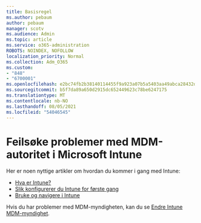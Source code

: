 ```yaml
---
title: Basisregel
ms.author: pebaum
author: pebaum
manager: scotv
ms.audience: Admin
ms.topic: article
ms.service: o365-administration
ROBOTS: NOINDEX, NOFOLLOW
localization_priority: Normal
ms.collection: Adm_O365
ms.custom:
- "848"
- "6700001"
ms.openlocfilehash: e2bc74fb2b38140114455f9a923a07b5a5403aa49abca28432dd617db965b294
ms.sourcegitcommit: b5f7da89a650d2915dc652449623c78be6247175
ms.translationtype: MT
ms.contentlocale: nb-NO
ms.lasthandoff: 08/05/2021
ms.locfileid: "54046545"
---
```

# <a name="troubleshoot-issues-with-mdm-authority-in-microsoft-intune"></a>Feilsøke problemer med MDM-autoritet i Microsoft Intune

Her er noen nyttige artikler om hvordan du kommer i gang med Intune:

- [Hva er Intune?](https://docs.microsoft.com/intune/what-is-intune)
- [Slik konfigurerer du Intune for første gang](https://docs.microsoft.com/intune/setup-steps)
- [Bruke og navigere i Intune](https://docs.microsoft.com/intune/tutorial-walkthrough-intune-portal)

Hvis du har problemer med MDM-myndigheten, kan du se [Endre Intune MDM-myndighet](https://docs.microsoft.com/alchemyinsights/change-mdm-authority).